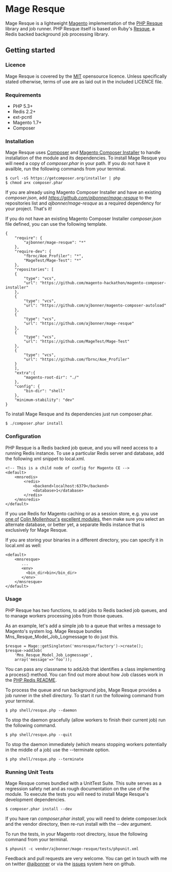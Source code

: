 # Mage Resque

Mage Resque is a lightweight [Magento](http://www.magentocommerce.com) implementation of the [PHP Resque](https://github.com/chrisboulton/php-resque/) library and job runner. PHP Resque itself is based on Ruby's [Resque](https://github.com/resque/resque), a Redis backed background job processing library.

## Getting started

### Licence
Mage Resque is covered by the [MIT](http://opensource.org/licenses/MIT) opensource licence. Unless specifically stated otherwise, terms of use are as laid out in the included LICENCE file.

### Requirements
- PHP 5.3+
- Redis 2.2+
- ext-pcntl
- Magento 1.7+
- Composer

### Installation
Mage Resque uses [Composer](http://getcomposer.org) and [Magento Composer Installer](https://github.com/magento-hackathon/magento-composer-installer) to handle installation of the module and its dependencies. To install Mage Resque you will need a copy of _composer.phar_ in your path. If you do not have it availble, run the following commands from your terminal.

    $ curl -sS https://getcomposer.org/installer | php
    $ chmod a+x composer.phar
    
If you are already using Magento Composer Installer and have an existing _composer.json_, add _https://github.com/ajbonner/mage-resque_ to the repositories list and _ajbonner/mage-resque_ as a required dependency for your project. That's it!

If you do not have an existing Magento Composer Installer _composer.json_ file defined, you can use the following template.

	{
	    "require": {
	        "ajbonner/mage-resque": "*"
	    },
	    "require-dev": {
	        "fbrnc/Aoe_Profiler": "*",
	        "MageTest/Mage-Test": "*"
	    },
	    "repositories": [
	    {
	        "type": "vcs",
	        "url": "https://github.com/magento-hackathon/magento-composer-installer"
	    },
	    {
	        "type": "vcs",
	        "url": "https://github.com/ajbonner/magento-composer-autoload"
	    },
	    {
	        "type": "vcs",
	        "url": "https://github.com/ajbonner/mage-resque"
	    },
	    {
	        "type": "vcs",
	        "url": "https://github.com/MageTest/Mage-Test"
	    },
	    {
	        "type": "vcs",
	        "url": "https://github.com/fbrnc/Aoe_Profiler"
	    }
	    ],
	    "extra":{
	        "magento-root-dir": "./"
	    },
	    "config": {
	        "bin-dir": "shell"
	    },
	    "minimum-stability": "dev"
	}
    
To install Mage Resque and its dependencies just run composer.phar.

    $ ./composer.phar install

### Configuration
PHP Resque is a Redis backed job queue, and you will need access to a running Redis instance. To use a particular Redis server and database, add the following xml snippet to local.xml.

    <!-- This is a child node of config for Magento CE -->
    <default>
        <mnsredis>
            <redis>
                <backend>localhost:6379</backend>
                <database>1</database>
            </redis>
        </mnsredis>
    </default>

If you use Redis for Magento caching or as a session store, e.g. you use [one of](https://github.com/colinmollenhour/Cm_Cache_Backend_Redis) [Colin Mollenhour's](https://twitter.com/colinmollenhour) [excellent modules](https://github.com/colinmollenhour/Cm_RedisSession), then make sure you select an alternate database, or better yet, a separate Redis instance that is exclusively for Mage Resque.

If you are storing your binaries in a different directory, you can specify it in local.xml as well:

    <default>
        <mnsresque>
           ...
           <env>
             <bin_dir>bin</bin_dir>
           </env>
        </mnsresque>
    </default>

### Usage
PHP Resque has two functions, to add jobs to Redis backed job queues, and to manage workers processing jobs from those queues.

As an example, let's add a simple job to a queue that writes a message to Magento's system log. Mage Resque bundles Mns_Resque_Model_Job_Logmessage to do just this.

    $resque = Mage::getSingleton('mnsresque/factory')->create();
    $resque->addJob(
    	'Mns_Resque_Model_Job_Logmessage',
    	array('message'=>'foo'));

You can pass any classname to addJob that identifies a class implementing a process() method. You can find out more about how Job classes work in the [PHP Redis README](https://github.com/chrisboulton/php-resque/blob/master/README.md).

To process the queue and run background jobs, Mage Resque provides a job runner in the shell directory. To start it run the following command from your terminal.

    $ php shell/resque.php --daemon
    
To stop the daemon gracefully (allow workers to finish their current job) run the following command.

    $ php shell/resque.php --quit
    
To stop the daemon immediately (which means stopping workers potentially in the middle of a job) use the --terminate option.

    $ php shell/resque.php --terminate
    
### Running Unit Tests
Mage Resque comes bundled with a UnitTest Suite. This suite serves as a regression safety net and as rough documentation on the use of the module. To execute the tests you will need to install Mage Resque's development dependencies. 

    $ composer.phar install --dev
   
If you have ran _composer.phar install_, you will need to delete composer.lock and the vendor directory, then re-run install with the --dev argument.
    
To run the tests, in your Magento root directory, issue the following command from your terminal.

    $ phpunit -c vendor/ajbonner/mage-resque/tests/phpunit.xml

Feedback and pull requests are very welcome. You can get in touch with me on twitter [@ajbonner](https://twitter.com/ajbonner) or via the [issues](https://github.com/ajbonner/mage-resque/issues) system here on github.
